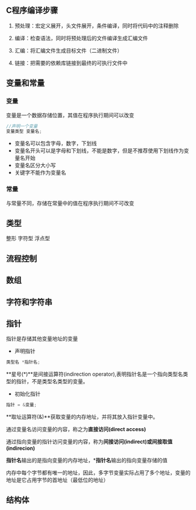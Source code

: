 
## C程序编译步骤

1. 预处理：宏定义展开，头文件展开，条件编译，同时将代码中的注释删除

2. 编译：检查语法，同时将预处理后的文件编译生成汇编文件
3. 汇编：将汇编文件生成目标文件（二进制文件）
4. 链接：把需要的依赖库链接到最终的可执行文件中

## 变量和常量

### 变量

变量是一个数据存储位置，其值在程序执行期间可以改变

```c
//声明一个变量
变量类型 变量名;
```

* 变量名可以包含字母，数字，下划线
* 变量名开头可以是字母和下划线，不能是数字，但是不推荐使用下划线作为变量名开始
* 变量名区分大小写
* 关键字不能作为变量名

### 常量

与常量不同，存储在常量中的值在程序执行期间不可改变



## 类型

整形
字符型
浮点型

## 流程控制

## 数组

## 字符和字符串

## 指针

指针是存储其他变量地址的变量

* 声明指针

```c
类型名 *指针名;
```

**星号(*)**是间接运算符(indirection operator),表明指针名是一个指向类型名类型的指针，不是类型名类型的变量。

* 初始化指针

```c
指针 = &变量;
```

**取址运算符(&)**获取变量的内存地址，并将其放入指针变量中。

通过变量名访问变量的内容，称之为**直接访问(direct access)**

通过指向变量的指针访问变量的内容，称为**间接访问(indirect)**或**间接取值(indirecion)**

**指针名**输出的是指向变量的内存地址，***指针名**输出的指向变量存储的值

内存中每个字节都有唯一的地址，因此，多字节变量实际占用了多个地址，变量的地址是它占用字节的首地址（最低位的地址）

## 结构体